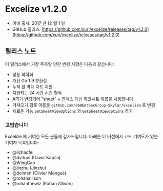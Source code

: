# Excelize v1.2.0

* 이에 출시: 2017 년 12 월 1 일
* GitHub 릴리스: [https://github.com/xuri/excelize/releases/tag/v1.2.0](https://github.com/xuri/excelize/releases/tag/v1.2.0)

## 릴리스 노트

이 릴리스에서 가장 주목할 만한 변경 사항은 다음과 같습니다:

* 성능 최적화
* 개선 Go 1.9 호환성
* 누적 된 막대 차트 지원
* 지원되는 24 시간 시간 형식
* API가 변경되어 "sheet" + 인덱스 대신 워크시트 이름을 사용합니다
* 가져오기 경로 이름을 `github.com/360EntSecGroup-Skylar/excelize` 로 변경
* 새로운 기능 `SetSheetViewOptions` 와 `GetSheetViewOptions` 추가

### 고맙습니다

Excelize 에 기여한 모든 분들께 감사드립니다. 아래는 이 버전에서 코드 기여도가 있는 기여자 목록입니다:

* @lichaofei
* @dvrkps (Davor Kapsa)
* @WingGao
* @jinzhu (Jinzhu)
* @dolmen (Olivier Mengué)
* @rohanallison
* @rohanthewiz (Rohan Allison)
